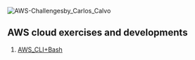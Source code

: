 ![AWS-Challengesby_Carlos_Calvo](https://user-images.githubusercontent.com/126183973/223799982-27810622-2dbc-4b6e-adee-425ba423dd10.png)

## **AWS cloud exercises and developments**

1. [AWS_CLI+Bash](https://github.com/ccalvop/AWS-Challenges/blob/main/AWS_CLI%2BBash.md)
